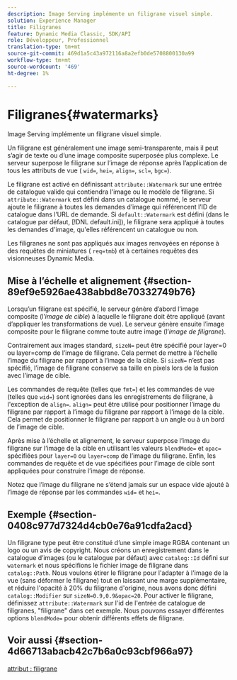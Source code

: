 ```yaml
---
description: Image Serving implémente un filigrane visuel simple.
solution: Experience Manager
title: Filigranes
feature: Dynamic Media Classic, SDK/API
role: Développeur, Professionnel
translation-type: tm+mt
source-git-commit: 469d1a5c43a972116a8a2efb0de5708800130a99
workflow-type: tm+mt
source-wordcount: '469'
ht-degree: 1%

---
```



# Filigranes{#watermarks}

Image Serving implémente un filigrane visuel simple.

Un filigrane est généralement une image semi-transparente, mais il peut s’agir de texte ou d’une image composite superposée plus complexe. Le serveur superpose le filigrane sur l’image de réponse après l’application de tous les attributs de vue ( `wid=`, `hei=`, `align=`, `scl=`, `bgc=`).

Le filigrane est activé en définissant `attribute::Watermark` sur une entrée de catalogue valide qui contiendra l&#39;image ou le modèle de filigrane. Si `attribute::Watermark` est défini dans un catalogue nommé, le serveur ajoute le filigrane à toutes les demandes d’image qui référencent l’ID de catalogue dans l’URL de demande. Si `default::Watermark` est défini (dans le catalogue par défaut, [!DNL default.ini]), le filigrane sera appliqué à toutes les demandes d&#39;image, qu&#39;elles référencent un catalogue ou non.

Les filigranes ne sont pas appliqués aux images renvoyées en réponse à des requêtes de miniatures ( `req=tmb`) et à certaines requêtes des visionneuses Dynamic Media.

## Mise à l’échelle et alignement {#section-89ef9e5926ae438abbd8e70332749b76}

Lorsqu’un filigrane est spécifié, le serveur génère d’abord l’image composite (l’*image de cible*) à laquelle le filigrane doit être appliqué (avant d’appliquer les transformations de vue). Le serveur génère ensuite l’image composite pour le filigrane comme toute autre image (l’*image de filigrane*).

Contrairement aux images standard, `sizeN=` peut être spécifié pour layer=0 ou layer=comp de l’image de filigrane. Cela permet de mettre à l’échelle l’image du filigrane par rapport à l’image de la cible. Si `sizeN=` n’est pas spécifié, l’image de filigrane conserve sa taille en pixels lors de la fusion avec l’image de cible.

Les commandes de requête (telles que `fmt=`) et les commandes de vue (telles que `wid=`) sont ignorées dans les enregistrements de filigrane, à l&#39;exception de `align=`. `align=` peut être utilisé pour positionner l’image du filigrane par rapport à l’image du filigrane par rapport à l’image de la cible. Cela permet de positionner le filigrane par rapport à un angle ou à un bord de l’image de cible.

Après mise à l’échelle et alignement, le serveur superpose l’image du filigrane sur l’image de la cible en utilisant les valeurs `blendMode=` et `opac=` spécifiées pour `layer=0` ou `layer=comp` de l’image du filigrane. Enfin, les commandes de requête et de vue spécifiées pour l’image de cible sont appliquées pour construire l’image de réponse.

Notez que l’image du filigrane ne s’étend jamais sur un espace vide ajouté à l’image de réponse par les commandes `wid=` et `hei=`.

## Exemple {#section-0408c977d7324d4cb0e76a91cdfa2acd}

Un filigrane type peut être constitué d’une simple image RGBA contenant un logo ou un avis de copyright. Nous créons un enregistrement dans le catalogue d’images (ou le catalogue par défaut) avec `catalog::Id` défini sur `watermark` et nous spécifions le fichier image de filigrane dans `catalog::Path`. Nous voulons étirer le filigrane pour l&#39;adapter à l&#39;image de la vue (sans déformer le filigrane) tout en laissant une marge supplémentaire, et réduire l&#39;opacité à 20% du filigrane d&#39;origine, nous avons donc défini `catalog::Modifier` sur `sizeN=0.9,0.9&opac=20`. Pour activer le filigrane, définissez `attribute::Watermark` sur l&#39;id de l&#39;entrée de catalogue de filigranes, &quot;filigrane&quot; dans cet exemple. Nous pouvons essayer différentes options `blendMode=` pour obtenir différents effets de filigrane.

## Voir aussi {#section-4d66713abacb42c7b6a0c93cbf966a97}

[attribut : filigrane](../../../../../is-api/image-catalog/image-serving-api-ref/c-image-catalog-reference/c-attributes-reference/r-watermark.md#reference-942b50acb2dd43a5ae498dc41ea9ac9b)
